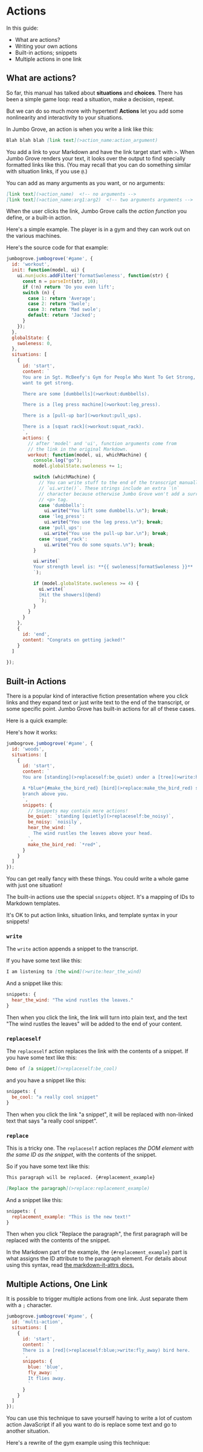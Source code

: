 # Actions

In this guide:

* What are actions?
* Writing your own actions
* Built-in actions; snippets
* Multiple actions in one link

## What are actions?

So far, this manual has talked about **situations** and **choices**.
There has been a simple game loop: read a situation, make a decision,
repeat.

But we can do so much more with hypertext! **Actions** let you add
some nonlinearity and interactivity to your situations.

In Jumbo Grove, an action is when you write a link like this:

```md
Blah blah blah [link text](>action_name:action_argument)
```

You add a link to your Markdown and have the link target start with `>`.
When Jumbo Grove renders your text, it looks over the output to find
specially formatted links like this. (You may recall that you can do
something similar with situation links, if you use `@`.)

You can add as many arguments as you want, or no arguments:

```md
[link text](>action_name)  <!-- no arguments -->
[link text](>action_name:arg1:arg2)  <!-- two arguments arguments -->
```

When the user clicks the link, Jumbo Grove calls the *action function*
you define, or a built-in action.

Here's a simple example. The player is in a gym and they can work out
on the various machines.

<div id="workout" class="jg-headless"></div>

Here's the source code for that example:

```js
jumbogrove.jumbogrove('#game', {
  id: 'workout',
  init: function(model, ui) {
    ui.nunjucks.addFilter('formatSwoleness', function(str) {
      const n = parseInt(str, 10);
      if (!n) return 'Do you even lift';
      switch (n) {
        case 1: return 'Average';
        case 2: return 'Swole';
        case 3: return 'Mad swole';
        default: return 'Jacked';
      }
    });
  },
  globalState: {
    swoleness: 0,
  },
  situations: [
    {
      id: 'start',
      content: `
      You are in Sgt. McBeefy's Gym for People Who Want To Get Strong, because you
      want to get strong.

      There are some [dumbbells](>workout:dumbbells).

      There is a [leg press machine](>workout:leg_press).

      There is a [pull-up bar](>workout:pull_ups).

      There is a [squat rack](>workout:squat_rack).
      `,
      actions: {
        // after 'model' and 'ui', function arguments come from
        // the link in the original Markdown.
        workout: function(model, ui, whichMachine) {
          console.log("go");
          model.globalState.swoleness += 1;

          switch (whichMachine) {
            // You can write stuff to the end of the transcript manually with
            // `ui.write()`. These strings include an extra `\n`
            // character because otherwise Jumbo Grove won't add a surrounding
            // <p> tag.
            case 'dumbbells':
              ui.write("You lift some dumbbells.\n"); break;
            case 'leg_press':
              ui.write("You use the leg press.\n"); break;
            case 'pull_ups':
              ui.write("You use the pull-up bar.\n"); break;
            case 'squat_rack':
              ui.write("You do some squats.\n"); break;
          }

          ui.write(`
          Your strength level is: **{{ swoleness|formatSwoleness }}**
          `);

          if (model.globalState.swoleness >= 4) {
            ui.write(`
            [Hit the showers](@end)
            `);
          }
        }
      }
    },
    {
      id: 'end',
      content: "Congrats on getting jacked!"
    }
  ]
  
});
```

## Built-in Actions

There is a popular kind of interactive fiction presentation where you
click links and they expand text or just write text to the end of the
transcript, or some specific point. Jumbo Grove has built-in actions
for all of these cases.

Here is a quick example:

<div id="woods" class="jg-headless"></div>

Here's how it works:

```js
jumbogrove.jumbogrove('#game', {
  id: 'woods',
  situations: [
    {
      id: 'start',
      content: `
      You are [standing](>replaceself:be_quiet) under a [tree](>write:hear_the_wind).

      A *blue*{#make_the_bird_red} [bird](>replace:make_the_bird_red) sits on a
      branch above you.
      `,
      snippets: {
        // Snippets may contain more actions!
        be_quiet: `standing [quietly](>replaceself:be_noisy)`,
        be_noisy: `noisily`,
        hear_the_wind: `
          The wind rustles the leaves above your head.
        `,
        make_the_bird_red: `*red*`,
      }
    }
  ]
});
```

You can get really fancy with these things. You could write a whole game with
just one situation!

The built-in actions use the special `snippets` object. It's a mapping of IDs
to Markdown templates.

It's OK to put action links, situation links, and template syntax
in your snippets!

### `write`

The `write` action appends a snippet to the transcript.

If you have some text like this:

```md
I am listening to [the wind](>write:hear_the_wind)
```

And a snippet like this:

```js
snippets: {
  hear_the_wind: "The wind rustles the leaves."
}
```

Then when you click the link, the link will turn into plain text,
and the text "The wind rustles the leaves" will be added to the end
of your content.

### `replaceself`

The `replaceself` action replaces the link with the contents of a snippet.
If you have some text like this:

```md
Demo of [a snippet](>replaceself:be_cool)
```

and you have a snippet like this:

```js
snippets: {
  be_cool: "a really cool snippet"
}
```

Then when you click the link "a snippet", it will be replaced with non-linked
text that says "a really cool snippet".

### `replace`

This is a tricky one. The `replaceself` action replaces *the DOM element
with the same ID as the snippet*, with the contents of the snippet.

So if you have some text like this:

```md
This paragraph will be replaced. {#replacement_example}

[Replace the paragraph](>replace:replacement_example)
```

And a snippet like this:

```js
snippets: {
  replacement_example: "This is the new text!"
}
```

Then when you click "Replace the paragraph", the first paragraph will be replaced
with the contents of the snippet.

In the Markdown part of the example, the `{#replacement_example}` part is what
assigns the ID attribute to the paragraph element. For details about using this
syntax, read [the markdown-it-attrs docs.](https://www.npmjs.com/package/markdown-it-attrs)

## Multiple Actions, One Link

It is possible to trigger multiple actions from one link. Just separate them
with a `;` character.

```js
jumbogrove.jumbogrove('#game', {
  id: 'multi-action',
  situations: [
    {
      id: 'start',
      content: `
      There is a [red](>replaceself:blue;>write:fly_away) bird here.
      `,
      snippets: {
        blue: 'blue',
        fly_away: `
        It flies away.
        `
      }
    }
  ]
});
```

<div id="multi-action" class="jg-headless"></div>

You can use this technique to save yourself having to write a lot of
custom action JavaScript if all you want to do is replace some text
and go to another situation.

Here's a rewrite of the gym example using this technique:

<div id="workout-2" class="jg-headless"></div>